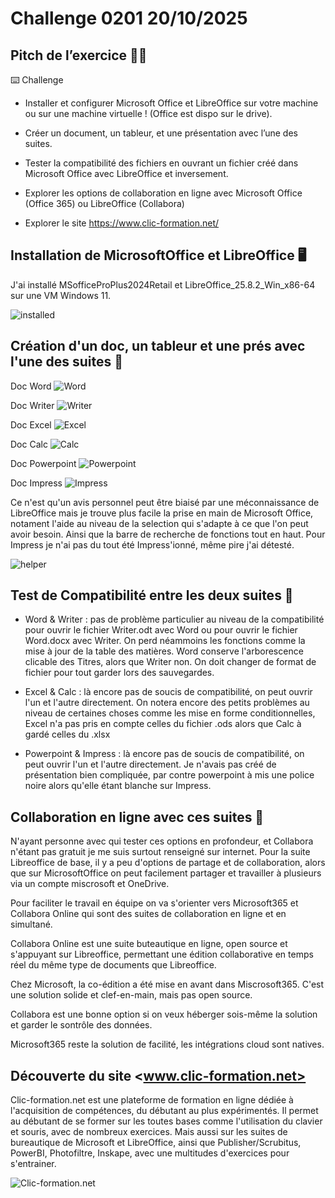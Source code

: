 # Challenge 0201 20/10/2025

## Pitch de l’exercice 🧑‍🏫

⌨️ Challenge

- Installer et configurer Microsoft Office et LibreOffice sur votre machine ou sur une machine virtuelle ! (Office est dispo sur le drive).

- Créer un document, un tableur, et une présentation avec l’une des suites.

- Tester la compatibilité des fichiers en ouvrant un fichier créé dans Microsoft Office avec LibreOffice et inversement.

- Explorer les options de collaboration en ligne avec Microsoft Office (Office 365) ou LibreOffice (Collabora)

- Explorer le site <https://www.clic-formation.net/>

## Installation de MicrosoftOffice et LibreOffice 🖥️

J'ai installé MSofficeProPlus2024Retail et LibreOffice_25.8.2_Win_x86-64 sur une VM Windows 11.

![installed](../images/installoffices.png)

## Création d'un doc, un tableur et une prés avec l'une des suites 📝

Doc Word
![Word](../images/Officewordtest.png)

Doc Writer
![Writer](../images/Officewritertest.png)

Doc Excel
![Excel](../images/Officeexcelltest.png)

Doc Calc
![Calc](../images/Officecalctest.png)

Doc Powerpoint
![Powerpoint](../images/Officepowerpointtest.png)

Doc Impress
![Impress](../images/Officeimpresstest.png)

Ce n'est qu'un avis personnel peut être biaisé par une méconnaissance de LibreOffice mais je trouve plus facile la prise en main de Microsoft Office, notament l'aide au niveau de la selection qui s'adapte à ce que l'on peut avoir besoin. Ainsi que la barre de recherche de fonctions tout en haut. Pour Impress je n'ai pas du tout été Impress'ionné, même pire j'ai détesté.

![helper](../images/Officehelper.png)

## Test de Compatibilité entre les deux suites 🔁

- Word & Writer : pas de problème particulier au niveau de la compatibilité pour ouvrir le fichier Writer.odt avec Word ou pour ouvrir le fichier Word.docx avec Writer. On perd néammoins les fonctions comme la mise à jour de la table des matières. Word conserve l'arborescence clicable des Titres, alors que Writer non. On doit changer de format de fichier pour tout garder lors des sauvegardes.

- Excel & Calc : là encore pas de soucis de compatibilité, on peut ouvrir l'un et l'autre directement. On notera encore des petits problèmes au niveau de certaines choses comme les mise en forme conditionnelles, Excel n'a pas pris en compte celles du fichier .ods alors que Calc à gardé celles du .xlsx

- Powerpoint & Impress : là encore pas de soucis de compatibilité, on peut ouvrir l'un et l'autre directement. Je n'avais pas créé de présentation bien compliquée, par contre powerpoint à mis une police noire alors qu'elle étant blanche sur Impress.

## Collaboration en ligne avec ces suites 📶

N'ayant personne avec qui tester ces options en profondeur, et Collabora n'étant pas gratuit je me suis surtout renseigné sur internet. Pour la suite Libreoffice de base, il y a peu d'options de partage et de collaboration, alors que sur MicrosoftOffice on peut facilement partager et travailler à plusieurs via un compte miscrosoft et OneDrive.

Pour faciliter le travail en équipe on va s'orienter vers Microsoft365 et Collabora Online qui sont des suites de collaboration en ligne et en simultané.

Collabora Online est une suite buteautique en ligne, open source et s'appuyant sur Libreoffice, permettant une édition collaborative en temps réel du même type de documents que Libreoffice.

Chez Microsoft, la co-édition a été mise en avant dans Miscrosoft365. C'est une solution solide et clef-en-main, mais pas open source.

Collabora est une bonne option si on veux héberger sois-même la solution et garder le sontrôle des données.

Microsoft365 reste la solution de facilité, les intégrations cloud sont natives.

## Découverte du site <www.clic-formation.net>

Clic-formation.net est une plateforme de formation en ligne dédiée à l'acquisition de compétences, du débutant au plus expérimentés. Il permet au débutant de se former sur les toutes bases comme l'utilisation du clavier et souris, avec de nombreux exercices. Mais aussi sur les suites de bureautique de Microsoft et LibreOffice, ainsi que Publisher/Scrubitus, PowerBI, Photofiltre, Inskape, avec une multitudes d'exercices pour s'entrainer.

![Clic-formation.net](../images/Clicformation.png)
